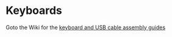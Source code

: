# Keyboards

Goto the Wiki for the [keyboard and USB cable assembly guides](https://github.com/PancakeLegend/Keyboards/wiki)

